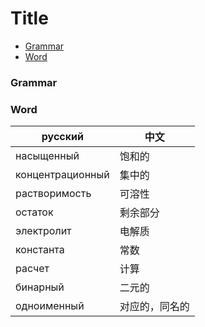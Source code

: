 # Title

- [Grammar](#grammar)
- [Word](#word)

### Grammar

### Word

| русский                 | 中文              |
|-------------------------|-------------------|
| насыщенный | 饱和的 |
| концентрационный | 集中的 |
| растворимость | 可溶性 |
| остаток | 剩余部分 |
| электролит | 电解质 |
| константа | 常数 |
| расчет | 计算 |
| бинарный | 二元的 |
| одноименный | 对应的，同名的 |
